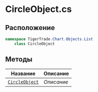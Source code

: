
# CircleObject.cs
## Расположение
```csharp
namespace TigerTrade.Chart.Objects.List  
    class CircleObject
```

## Методы
| Название | Описание |
| --- | --- |
| [`CircleObject`](./Методы/CircleObject.md) | *Описание* |
